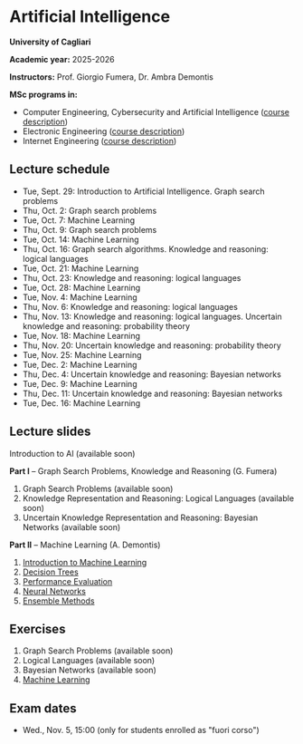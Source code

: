 # Artificial Intelligence

**University of Cagliari**

**Academic year:** 2025-2026

**Instructors:** Prof. Giorgio Fumera, Dr. Ambra Demontis

**MSc programs in:**
- Computer Engineering, Cybersecurity and Artificial Intelligence ([course description](https://unica.coursecatalogue.cineca.it/insegnamenti/2024/19989/2018/9999/10983?coorte=2024&schemaid=4854))
- Electronic Engineering ([course description](https://unica.coursecatalogue.cineca.it/insegnamenti/2024/19989/2018/1/10662?coorte=2023&schemaid=4635))
- Internet Engineering ([course description](https://unica.coursecatalogue.cineca.it/insegnamenti/2024/19989/2023/9999/10982?coorte=2024&schemaid=4849))

## Lecture schedule

- Tue, Sept. 29: Introduction to Artificial Intelligence. Graph search problems
- Thu, Oct. 2: Graph search problems
- Tue, Oct. 7: Machine Learning
- Thu, Oct. 9: Graph search problems
- Tue, Oct. 14: Machine Learning
- Thu, Oct. 16: Graph search algorithms. Knowledge and reasoning: logical languages
- Tue, Oct. 21: Machine Learning
- Thu, Oct. 23: Knowledge and reasoning: logical languages
- Tue, Oct. 28: Machine Learning
- Tue, Nov. 4: Machine Learning
- Thu, Nov. 6: Knowledge and reasoning: logical languages
- Thu, Nov. 13: Knowledge and reasoning: logical languages. Uncertain knowledge and reasoning: probability theory
- Tue, Nov. 18: Machine Learning
- Thu, Nov. 20: Uncertain knowledge and reasoning: probability theory
- Tue, Nov. 25: Machine Learning
- Tue, Dec. 2: Machine Learning
- Thu, Dec. 4: Uncertain knowledge and reasoning: Bayesian networks 
- Tue, Dec. 9: Machine Learning
- Thu, Dec. 11: Uncertain knowledge and reasoning: Bayesian networks
- Tue, Dec. 16: Machine Learning

## Lecture slides

Introduction to AI (available soon)

**Part I** – Graph Search Problems, Knowledge and Reasoning (G. Fumera)

1. Graph Search Problems (available soon)
2. Knowledge Representation and Reasoning: Logical Languages (available soon)
3. Uncertain Knowledge Representation and Reasoning: Bayesian Networks (available soon)

**Part II** – Machine Learning (A. Demontis)

1. [Introduction to Machine Learning](slides/AI_ML_introduction.pdf)
2. [Decision Trees](slides/AI_ML_decision_trees.pdf)
3. [Performance Evaluation](slides/AI_ML_performance_evaluation.pdf)
4. [Neural Networks](slides/AI_ML_neural_network.pdf)
5. [Ensemble Methods](slides/AI_ensembles.pdf)

## Exercises

1. Graph Search Problems (available soon)
2. Logical Languages (available soon)
3. Bayesian Networks (available soon)
4. [Machine Learning](exercises/AI_Exercises_Machine_Learning.pdf)

## Exam dates
- Wed., Nov. 5, 15:00 (only for students enrolled as "fuori corso")
